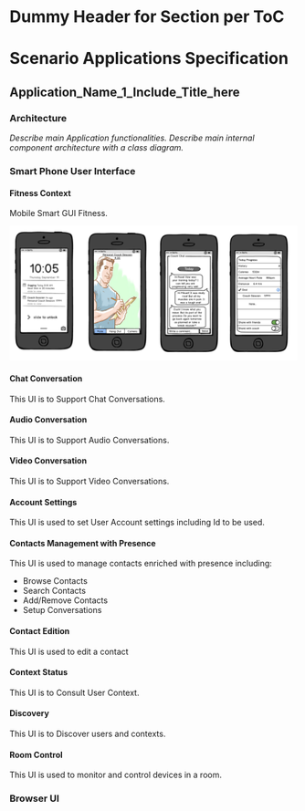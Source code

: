 Dummy Header for Section per ToC
================================

Scenario Applications Specification
===================================

Application_Name_1_Include_Title_here
-------------------------------------

### Architecture

*Describe main Application functionalities. Describe main internal component architecture with a class diagram.*

### Smart Phone User Interface

#### Fitness Context

Mobile Smart GUI Fitness.

![Fitness Context](smart-gui-fitness.png)

#### Chat Conversation

This UI is to Support Chat Conversations.

#### Audio Conversation

This UI is to Support Audio Conversations.

#### Video Conversation

This UI is to Support Video Conversations.

#### Account Settings

This UI is used to set User Account settings including Id to be used.

#### Contacts Management with Presence

This UI is used to manage contacts enriched with presence including:

-	Browse Contacts
-	Search Contacts
-	Add/Remove Contacts
-	Setup Conversations

#### Contact Edition

This UI is used to edit a contact

#### Context Status

This UI is to Consult User Context.

#### Discovery

This UI is to Discover users and contexts.

#### Room Control

This UI is used to monitor and control devices in a room.

### Browser UI

